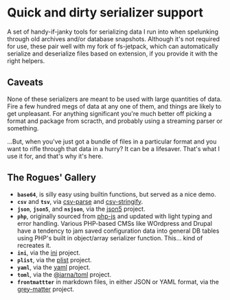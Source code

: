 # Quick and dirty serializer support

A set of handy-if-janky tools for serializing data I run into when spelunking through old archives and/or database snapshots. Although it's not required for use, these pair well with my fork of fs-jetpack, which can automatically serialize and deserialize files based on extension, if you provide it with the right helpers.

## Caveats

None of these serializers are meant to be used with large quantities of data. Fire a few hundred megs of data at any one of them, and things are likely to get unpleasant. For anything significant you're much better off picking a format and package from scracth, and probably using a streaming parser or something.

…But, when you've just got a bundle of files in a particular format and you want to rifle through that data in a hurry? It can be a lifesaver. That's what I use it for, and that's why it's here.

## The Rogues' Gallery

- **`base64`**, is silly easy using builtin functions, but served as a nice demo.
- **`csv`** and **`tsv`**, via [csv-parse](https://github.com/adaltas/node-csv) and [csv-stringify](https://github.com/adaltas/node-csv).
- **`json`**, **`json5`**, and **`nsjson`**, via the [json5](https://github.com/json5/json5) project.
- **`php`**, originally sourced from [php-js](http://phpjs.org/) and updated with light typing and error handling. Various PHP-based CMSs like WOrdpress and Drupal have a tendency to jam saved configuration data into general DB tables using PHP's built in object/array serializer function. This… kind of recreates it.
- **`ini`**, via the [ini]() project.
- **`plist`**, via the [plist]() project.
- **`yaml`**, via the [yaml]() project.
- **`toml`**, via the [@iarna/toml](https://github.com/iarna/iarna-toml) project.
- **`frontmattter`** in markdown files, in either JSON or YAML format, via the [grey-matter](https://github.com/jonschlinkert/gray-matter) project.
